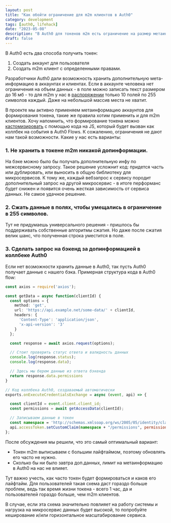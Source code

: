 ```yaml
---
layout: post
title: "Как обойти ограничение для m2m клиентов в Auth0"
category: development
tags: [auth0, lifehack]
date: "2023-05-08"
description: "В Auth0 для токенов m2m есть ограничение на размер метаинформации. В статье я покажу один из способов, как можно обойти это ограничение."
draft: false
---
```


В Auth0 есть два способа получить токен:

1. Создать аккаунт для пользователя
2. Создать m2m клиент с определенными правами.

Разработчики Auth0 дали возможность хранить дополнительную мета-информацию в аккаунтах и клиентах. Если в аккаунте человека нет ограничения на объем данных - в поле можно записать текст размером до 16 мб - то для m2m у нас в [распоряжении](https://auth0.com/docs/manage-users/user-accounts/metadata/metadata-fields-data#size-limits-and-storage) только 10 полей по 255 символов каждый. Даже на небольшой массив места не хватит.

В проекте мы активно применяем метаинформацию аккаунтов для формирования токена, такие же правила хотим применить и для m2m клиентов. Хочу напомнить, что формирование токена можно [кастомизировать](https://auth0.com/docs/customize/actions/flows-and-triggers/login-flow#common-use-cases) с помощью кода на JS, который будет вызван как коллбек на события в Auth0 Flows. К сожалению, ограничения не дают нам такой возможности. Какие у нас есть варианты:

### 1. Не хранить в токене m2m никакой допинформации.

На бэке можно было бы получать дополнительную инфу по межсервисному запросу. Такое решение усложнит код: придется часть или дублировать, или выносить в общую библиотеку для микросервисов. К тому же, каждый вебзапрос к сервису породит дополнительный запрос на другой микросервис - в итоге перформанс будет снижен и появится очень жесткая зависимость от сервиса данных. Не самое удачное решение.

### 2. Сжать данные в полях, чтобы умещались в ограничение в 255 символов.

Тут не придумаешь универсального решения - пришлось бы поддерживать собственные алгоритмы сжатия. Но даже после сжатия велик шанс, что полученная строка уместится в поле.

### 3. Сделать запрос на бэкенд за допинформацией в коллбеке Auth0

Если нет возможности хранить данные в Auth0, так пусть Auth0 получает данные с нашего бэка. Примерная структура кода в Auth0 flow:

```typescript
const axios = require('axios');

const getData = async function(clientId) {
  const options = {
    method: 'get',
    url: 'https://api.example.net/some-data/' + clientId,
    headers: {
      'Content-Type': 'application/json',
      'x-api-version': '3'
    }
  };

  const response = await axios.request(options);

  // Стоит проверить статус ответа и валидность данных
  console.log(response.status);
  console.log(response.data);

  // Здесь мы берем данные из ответа бэкенда
  return response.data.permissions
}

// Код коллбека Auth0, создаваемый автоматически
exports.onExecuteCredentialsExchange = async (event, api) => {

  const clientId = event.client.client_id;
  const permissions = await getAccessData(clientId);

  // Записываем данные в токен
  const namespace = 'http://schemas.xmlsoap.org/ws/2005/05/identity/claims';
  api.accessToken.setCustomClaim(namespace + "/permissions", permissions);
};
```

После обсуждения мы решили, что это самый оптимальный вариант:

- Токен m2m выписываем с большим лайфтаймом, поэтому обновлять его часто не нужно.
- Сколько бы ни было завтра доп.данных, лимит на метаинформацию в Auth0 на нас не влияет.

Тут важно учесть, как часто токен будет формироваться и каков его лайфтайм. Для пользователей такая схема даст гораздо больше проблем, ведь так время жизни токена - всего 1 час, да и пользователей гораздо больше, чем m2m клиентов.

В случае, если эта схема значительно повлияет на работу системы и нагрузка на микросервис данных будет высокой, то попробуйте кеширование и/или горизонтальное масштабирование сервиса.
